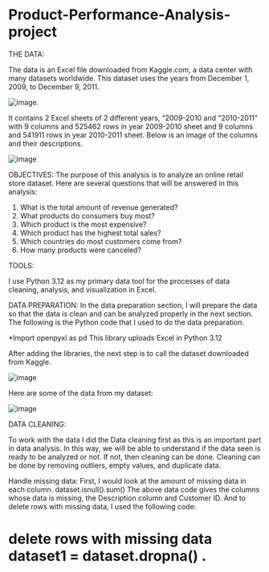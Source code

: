 # Product-Performance-Analysis-project
THE DATA:

The data is an Excel file downloaded from Kaggle.com, a data center with many datasets worldwide. This dataset uses the years from December 1, 2009, to December 9, 2011.

![image](https://github.com/To4nL3/Product-Performance-Analysis-project/assets/166645959/b6217781-b8a8-4bfa-9068-f44919c152f0).

It contains 2 Excel sheets of 2 different years, “2009-2010 and “2010-2011” with 9 columns
and 525462 rows in year 2009-2010 sheet and 9 columns and 541911 rows in year 2010-2011 sheet. Below is an image of the columns and their descriptions.

![image](https://github.com/To4nL3/Product-Performance-Analysis-project/assets/166645959/fc11ed28-e098-4924-b804-3fbb1f7e24a1)

OBJECTIVES:
The purpose of this analysis is to analyze an online retail store dataset. Here are several questions that will be answered in this analysis:
1.	What is the total amount of revenue generated?
2.	What products do consumers buy most?
3.	Which product is the most expensive?
4.	Which product has the highest total sales?
5.	Which countries do most customers come from?
6.	How many products were canceled?

TOOLS:

I use Python 3.12 as my primary data tool for the processes of data cleaning, analysis, and visualization in Excel.

DATA PREPARATION:
In the data preparation section, I will prepare the data so that the data is clean and can be analyzed properly in the next section. The following is the Python code that I used to do the data preparation.

*Import openpyxl as pd
This library uploads Excel in Python 3.12

After adding the libraries, the next step is to call the dataset downloaded from Kaggle.

![image](https://github.com/To4nL3/Product-Performance-Analysis-project/assets/166645959/e9548c0b-50d2-4b81-bb46-b495e1088774)

Here are some of the data from my dataset:

![image](https://github.com/To4nL3/Product-Performance-Analysis-project/assets/166645959/d0653dff-1077-4ed0-bff0-5bd0f9a951ad)


DATA CLEANING:

To work with the data I did the Data cleaning first as this is an important part in data analysis. In this way, we will be able to understand if the data seen is ready to be analyzed or not. If not, then cleaning can be done. Cleaning can be done by removing outliers, empty values, and duplicate data.

Handle missing data: First, I would look at the amount of missing data in each column.
dataset.isnull().sum()
The above data code gives the columns whose data is missing, the Description column and Customer ID. And to delete rows with missing data, I used the following code:
# delete rows with missing data dataset1 = dataset.dropna() .


